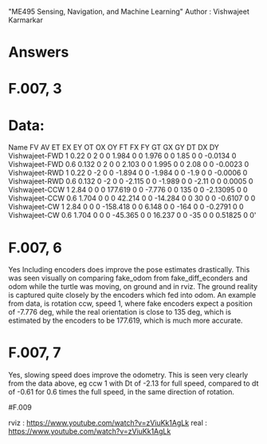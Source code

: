 "ME495 Sensing, Navigation, and Machine Learning"
Author : Vishwajeet Karmarkar </br>
# Answers 
# F.007, 3
# Data: 

Name		FV	AV	ET	EX	EY	OT		OX	OY	FT	FX	FY	GT	GX	GY	DT		DX		DY
Vishwajeet-FWD	1	0.22	0	2	0	0		1.984	0	0	1.976	0	0	1.85	0	0		-0.0134		0
Vishwajeet-FWD	0.6	0.132	0	2	0	0		2.103	0	0	1.995	0	0	2.08	0	0		-0.0023		0
Vishwajeet-RWD	1	0.22	0	-2	0	0		-1.894	0	0	-1.984	0	0	-1.9	0	0		-0.0006		0
Vishwajeet-RWD	0.6	0.132	0	-2	0	0		-2.115	0	0	-1.989	0	0	-2.11	0	0		0.0005		0
Vishwajeet-CCW	1	2.84	0	0	0	177.619		0	0	-7.776	0	0	135	0	0	-2.13095	0		0
Vishwajeet-CCW	0.6	1.704	0	0	0	42.214		0	0	-14.284	0	0	30	0	0	-0.6107		0		0
Vishwajeet-CW	1	2.84	0	0	0	-158.418	0	0	6.148	0	0	-164	0	0	-0.2791		0		0
Vishwajeet-CW	0.6	1.704	0	0	0	-45.365		0	0	16.237	0	0	-35	0	0	0.51825		0		0'

# F.007, 6
Yes Including encoders does improve the pose estimates drastically. This was seen visually on comparing fake_odom from fake_diff_econders 
and odom while the turtle was moving, on ground and in rviz. The ground reality is captured quite closely by the encoders which fed into
odom. An example from data, is rotation ccw, speed 1, where fake encoders expect a position of -7.776 deg, while the real orientation is
close to 135 deg, which is estimated by the encoders to be 177.619, which is much more accurate.

# F.007, 7
Yes, slowing speed does improve the odometry. This is seen very clearly from the data above, eg ccw 1 with Dt of -2.13 for full speed, compared 
to dt of -0.61 for 0.6 times the full speed, in the same direction of rotation.


#F.009 

rviz : https://www.youtube.com/watch?v=zViuKk1AgLk
real : https://www.youtube.com/watch?v=zViuKk1AgLk


